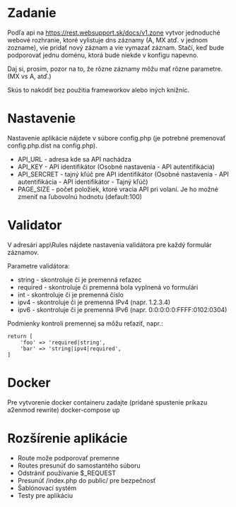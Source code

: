 # Zadanie

Podľa api na https://rest.websupport.sk/docs/v1.zone vytvor jednoduché webové rozhranie, ktoré vylistuje dns záznamy (A, MX atď. v jednom zozname), vie pridať nový záznam a vie vymazať záznam. Stačí, keď bude podporovať jednu doménu, ktorá bude niekde v konfigu napevno.

Daj si, prosím, pozor na to, že rôzne záznamy môžu mať rôzne parametre. (MX vs A, atď.)

Skús to nakódiť bez použitia frameworkov alebo iných knižníc.

# Nastavenie

Nastavenie aplikácie nájdete v súbore config.php (je potrebné premenovať config.php.dist na config.php).

* API_URL - adresa kde sa API nachádza
* API_KEY - API identifikátor (Osobné nastavenia - API autentifikácia)
* API_SERCRET - tajný kľúč pre API identifikátor (Osobné nastavenia - API autentifikácia - API identifikátor - Tajný kľúč)
* PAGE_SIZE - počet položiek, ktoré vracia API pri volaní. Je ho možné zmeniť na ľubovolnú hodnotu (default:100)


# Validator 

V adresári app\Rules nájdete nastavenia validátora pre každý formulár záznamov. 

Parametre validátora: 
* string - skontroluje či je premenná reťazec
* required - skontroluje či premenná bola vyplnená vo formulári
* int - skontroluje či je premenná číslo
* ipv4 - skontroluje či je premenná IPv4 (napr. 1.2.3.4)
* ipv6 - skontroluje či je premenná IPv6 (napr. 0:0:0:0:0:FFFF:0102:0304)

Podmienky kontroli premennej sa môžu reťaziť, napr.:

    return [
        'foo' => 'required|string',
        'bar' => 'string|ipv4|required',
    ]

# Docker 
Pre vytvorenie docker containeru zadajte (pridané spustenie príkazu a2enmod rewrite) 
    docker-compose up

# Rozšírenie aplikácie
* Route može podporovať premenne
* Routes presunúť do samostantého súboru
* Odstrániť používanie $_REQUEST
* Presunúť /index.php do public/ pre bezpečnosť
* Šablónovací systém
* Testy pre aplikáciu

